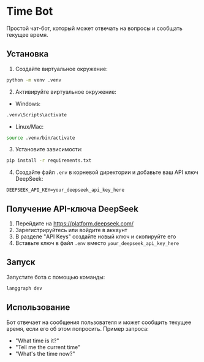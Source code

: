 # Time Bot

Простой чат-бот, который может отвечать на вопросы и сообщать текущее время.

## Установка

1. Создайте виртуальное окружение:
```bash
python -m venv .venv
```

2. Активируйте виртуальное окружение:
- Windows:
```bash
.venv\Scripts\activate
```
- Linux/Mac:
```bash
source .venv/bin/activate
```

3. Установите зависимости:
```bash
pip install -r requirements.txt
```

4. Создайте файл `.env` в корневой директории и добавьте ваш API ключ DeepSeek:
```
DEEPSEEK_API_KEY=your_deepseek_api_key_here
```

## Получение API-ключа DeepSeek

1. Перейдите на https://platform.deepseek.com/
2. Зарегистрируйтесь или войдите в аккаунт
3. В разделе "API Keys" создайте новый ключ и скопируйте его
4. Вставьте ключ в файл `.env` вместо `your_deepseek_api_key_here`

## Запуск

Запустите бота с помощью команды:
```bash
langgraph dev
```

## Использование

Бот отвечает на сообщения пользователя и может сообщить текущее время, если его об этом попросить. Пример запроса:
- "What time is it?"
- "Tell me the current time"
- "What's the time now?" 